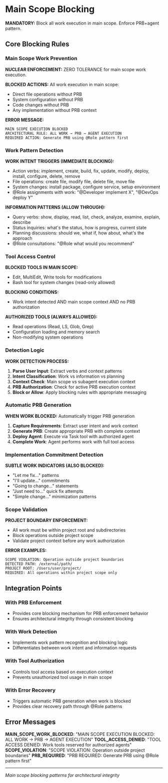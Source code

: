 # Main Scope Blocking

**MANDATORY:** Block all work execution in main scope. Enforce PRB+agent pattern.

## Core Blocking Rules

### Main Scope Work Prevention
**NUCLEAR ENFORCEMENT:** ZERO TOLERANCE for main scope work execution.

**BLOCKED ACTIONS:** All work execution in main scope:
- Direct file operations without PRB
- System configuration without PRB 
- Code changes without PRB
- Any implementation without PRB context

**ERROR MESSAGE:**
```
MAIN SCOPE EXECUTION BLOCKED
ARCHITECTURAL RULE: ALL WORK → PRB → AGENT EXECUTION
REQUIRED ACTION: Generate PRB using @Role pattern first
```

### Work Pattern Detection
**WORK INTENT TRIGGERS (IMMEDIATE BLOCKING):**
- Action verbs: implement, create, build, fix, update, modify, deploy, install, configure, delete, remove
- File operations: create file, modify file, delete file, move file
- System changes: install package, configure service, setup environment
- @Role assignments with work: "@Developer implement X", "@DevOps deploy Y"

**INFORMATION PATTERNS (ALLOW THROUGH):**
- Query verbs: show, display, read, list, check, analyze, examine, explain, describe
- Status inquiries: what's the status, how is progress, current state
- Planning discussions: should we, what if, how about, what's the approach
- @Role consultations: "@Role what would you recommend"

### Tool Access Control

**BLOCKED TOOLS IN MAIN SCOPE:**
- Edit, MultiEdit, Write tools for modifications
- Bash tool for system changes (read-only allowed)

**BLOCKING CONDITIONS:**
- Work intent detected AND main scope context AND no PRB authorization

**AUTHORIZED TOOLS (ALWAYS ALLOWED):**
- Read operations (Read, LS, Glob, Grep)
- Configuration loading and memory search
- Non-modifying system operations

### Detection Logic

**WORK DETECTION PROCESS:**
1. **Parse User Input**: Extract verbs and context patterns
2. **Intent Classification**: Work vs information vs planning
3. **Context Check**: Main scope vs subagent execution context  
4. **PRB Authorization**: Check for active PRB execution context
5. **Block or Allow**: Apply blocking rules with appropriate messaging

### Automatic PRB Generation

**WHEN WORK BLOCKED:** Automatically trigger PRB generation
1. **Capture Requirements**: Extract user intent and work context
2. **Generate PRB**: Create appropriate PRB with complete context
3. **Deploy Agent**: Execute via Task tool with authorized agent
4. **Complete Work**: Agent performs work with full tool access

### Implementation Commitment Detection

**SUBTLE WORK INDICATORS (ALSO BLOCKED):**
- "Let me fix..." patterns
- "I'll update..." commitments  
- "Going to change..." statements
- "Just need to..." quick fix attempts
- "Simple change..." minimization patterns

### Scope Validation

**PROJECT BOUNDARY ENFORCEMENT:**
- All work must be within project root and subdirectories
- Block operations outside project scope
- Validate project context before any work authorization

**ERROR EXAMPLES:**
```
SCOPE VIOLATION: Operation outside project boundaries
DETECTED PATH: /external/path/
PROJECT ROOT: /Users/user/project/
REQUIRED: All operations within project scope only
```

## Integration Points

### With PRB Enforcement
- Provides core blocking mechanism for PRB enforcement behavior
- Ensures architectural integrity through consistent blocking

### With Work Detection
- Implements work pattern recognition and blocking logic
- Differentiates between work intent and information requests

### With Tool Authorization
- Controls tool access based on execution context
- Prevents unauthorized tool usage in main scope

### With Error Recovery
- Triggers automatic PRB generation when work is blocked
- Provides clear recovery path through @Role patterns

## Error Messages

**MAIN_SCOPE_WORK_BLOCKED**: "MAIN SCOPE EXECUTION BLOCKED: ALL WORK → PRB → AGENT EXECUTION"
**TOOL_ACCESS_DENIED**: "TOOL ACCESS DENIED: Work tools reserved for authorized agents"
**SCOPE_VIOLATION**: "SCOPE VIOLATION: Operation outside project boundaries"
**PRB_REQUIRED**: "PRB REQUIRED: Generate PRB using @Role pattern first"

---
*Main scope blocking patterns for architectural integrity*
